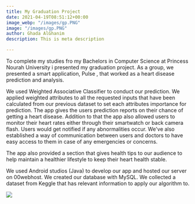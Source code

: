 ```yaml
---
title: My Graduation Project
date: 2021-04-19T08:51:12+00:00
image_webp: "/images/gp.PNG"
image: "/images/gp.PNG"
author: Ghada AlGhanim
description: This is meta description

---
```

To complete my studies fro my Bachelors in Computer Science at Princess Nourah University i presented my graduation project. As a group, we presented a smart application, Pulse , that worked as a heart disease prediction and analysis.

We used Weighted Associative Classifier to conduct our prediction. We applied weighted attributes to all the requested inputs that have been calculated from our previous dataset to set each attributes importance for prediction. The app gives the users prediction reports on their chance of getting a heart disease. Addition to that the app also allowed users to monitor their heart rates either through their smartwatch or back camera flash. Users would get notified if any abnormalities occur. We've also established a way of communication between users and doctors to have easy access to them in case of any emergencies or concerns.

The app also provided a section that gives health tips to our audience to help maintain a healthier lifestyle to keep their heart health stable.

We used Android studios (Java) to develop our app and hosted our server on 00webhost. We created our database with MySQL. We collected a dataset from Keggle that has relevant information to apply our algorithm to.

![](/images/poster-copy.jpg)